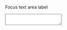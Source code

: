 
<label class="usa-label" for="input-type-textarea">Focus text area label</label>
<textarea
  class="usa-textarea usa-focus"
  id="input-type-textarea"
  name="input-type-textarea">
</textarea>
